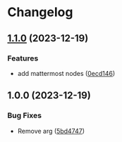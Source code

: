 # Changelog

## [1.1.0](https://github.com/cedricziel/node-red-contrib-mattermost-app/compare/v1.0.0...v1.1.0) (2023-12-19)


### Features

* add mattermost nodes ([0ecd146](https://github.com/cedricziel/node-red-contrib-mattermost-app/commit/0ecd146dbbaf4970fcfa17b73683b546e77226f2))

## 1.0.0 (2023-12-19)

### Bug Fixes

- Remove arg ([5bd4747](https://github.com/cedricziel/node-red-contrib-mattermost-app/commit/5bd4747a18050e91419644d620ceb57b0b14b39c))
